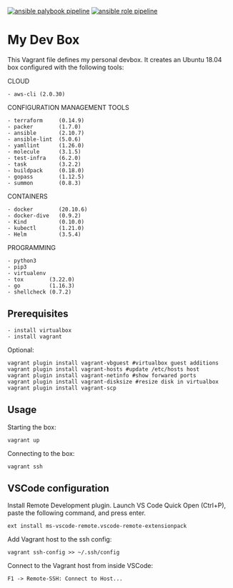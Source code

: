 [![ansible palybook pipeline](https://github.com/nicolimo86/devbox/actions/workflows/ansible-playbook.yml/badge.svg)](https://github.com/nicolimo86/devbox/actions/workflows/ansible-playbook.yml) [![ansible role pipeline](https://github.com/nicolimo86/devbox/actions/workflows/ansible-role.yml/badge.svg)](https://github.com/nicolimo86/devbox/actions/workflows/ansible-role.yml)

My Dev Box 
=========

This Vagrant file defines my personal devbox. It creates an Ubuntu 18.04 box configured with the following tools:

CLOUD
    
    - aws-cli (2.0.30)

CONFIGURATION MANAGEMENT TOOLS

    - terraform     (0.14.9)
    - packer        (1.7.0)
    - ansible       (2.10.7)
    - ansible-lint  (5.0.6)
    - yamllint      (1.26.0)
    - molecule      (3.1.5)
    - test-infra    (6.2.0)
    - task          (3.2.2)
    - buildpack     (0.18.0)
    - gopass        (1.12.5)
    - summon        (0.8.3)

CONTAINERS

    - docker        (20.10.6)
    - docker-dive   (0.9.2)
    - Kind          (0.10.0)
    - kubectl       (1.21.0)
    - Helm          (3.5.4)


PROGRAMMING

    - python3
    - pip3
    - virtualenv
    - tox        (3.22.0)
    - go         (1.16.3)
    - shellcheck (0.7.2)


Prerequisites
----------------

    - install virtualbox
    - install vagrant

Optional:

    vagrant plugin install vagrant-vbguest #virtualbox guest additions
    vagrant plugin install vagrant-hosts #update /etc/hosts host
    vagrant plugin install vagrant-netinfo #show forwared ports
    vagrant plugin install vagrant-disksize #resize disk in virtualbox
    vagrant plugin install vagrant-scp


Usage
----------------

Starting the box:

    vagrant up

Connecting to the box:

    vagrant ssh

VSCode configuration
----------------

Install Remote Development plugin.
Launch VS Code Quick Open (Ctrl+P), paste the following command, and press enter.
    
    ext install ms-vscode-remote.vscode-remote-extensionpack

Add Vagrant host to the ssh config:
    
    vagrant ssh-config >> ~/.ssh/config

Connect to the Vagrant host from inside VSCode:
    
    F1 -> Remote-SSH: Connect to Host...
